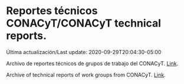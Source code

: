 # Reportes técnicos CONACyT/CONACyT technical reports.

Última actualización/Last update: 2020-09-29T20:04:30-05:00

Archivo de reportes técnicos de grupos de trabajo del CONACyT. [Link](https://coronavirus.conacyt.mx/productos/index.html).

Archive of technical reports of work groups from CONACyT. [Link](https://coronavirus.conacyt.mx/productos/index.html).
